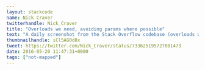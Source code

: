 ```yaml
---
layout: stackcode
name: Nick Craver
twitterhandle: Nick_Craver
title: "Overloads we need, avoiding params where possible"
text: "A daily screenshot from the Stack Overflow codebase (overloads we need, avoiding params where possible). "
thumbnailhandle: iCl5AG0d8x
tweet: https://twitter.com/Nick_Craver/status/733625195727081473
date: 2016-05-20 11:47:31+0000
tags: ["not-mapped"]
---
```

